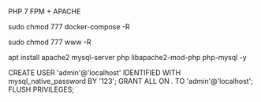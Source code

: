 PHP 7 FPM + APACHE

sudo chmod 777 docker-compose -R

sudo chmod 777 www -R

apt install apache2 mysql-server php libapache2-mod-php php-mysql -y

CREATE USER 'admin'@'localhost' IDENTIFIED WITH mysql_native_password BY '123';
GRANT ALL ON *.* TO 'admin'@'localhost';
FLUSH PRIVILEGES;
